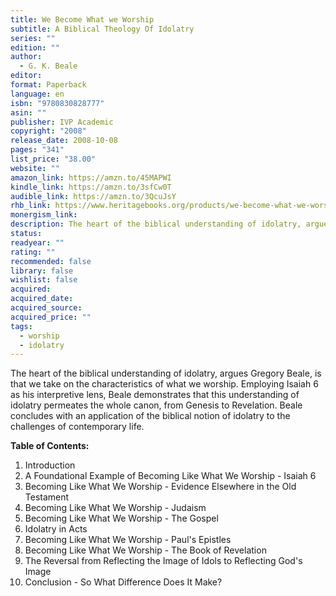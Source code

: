 ```yaml
---
title: We Become What we Worship
subtitle: A Biblical Theology Of Idolatry
series: ""
edition: ""
author:
  - G. K. Beale
editor: 
format: Paperback
language: en
isbn: "9780830828777"
asin: ""
publisher: IVP Academic
copyright: "2008"
release_date: 2008-10-08
pages: "341"
list_price: "38.00"
website: ""
amazon_link: https://amzn.to/45MAPWI
kindle_link: https://amzn.to/3sfCw0T
audible_link: https://amzn.to/3QcuJsY
rhb_link: https://www.heritagebooks.org/products/we-become-what-we-worship-a-biblical-theology-of-idolatry-beale.html
monergism_link: 
description: The heart of the biblical understanding of idolatry, argues Gregory Beale, is that we take on the characteristics of what we worship.
status: 
readyear: ""
rating: ""
recommended: false
library: false
wishlist: false
acquired: 
acquired_date: 
acquired_source: 
acquired_price: ""
tags:
  - worship
  - idolatry
---
```

The heart of the biblical understanding of idolatry, argues Gregory Beale, is that we take on the characteristics of what we worship. Employing Isaiah 6 as his interpretive lens, Beale demonstrates that this understanding of idolatry permeates the whole canon, from Genesis to Revelation. Beale concludes with an application of the biblical notion of idolatry to the challenges of contemporary life.

**Table of Contents:**

1. Introduction
2. A Foundational Example of Becoming Like What We Worship - Isaiah 6
3. Becoming Like What We Worship - Evidence Elsewhere in the Old Testament
4. Becoming Like What We Worship - Judaism
5. Becoming Like What We Worship - The Gospel
6. Idolatry in Acts
7. Becoming Like What We Worship - Paul's Epistles 
8. Becoming Like What We Worship - The Book of Revelation
9. The Reversal from Reflecting the Image of Idols to Reflecting God's Image
10. Conclusion - So What Difference Does It Make?